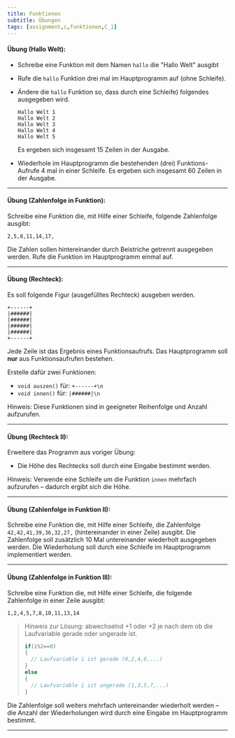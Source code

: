 ```yaml
---
title: Funktionen
subtitle: Übungen
tags: [assignment,c,funktionen,C_1]
---
```


#### **Übung (Hallo Welt):**

- Schreibe eine Funktion mit dem Namen `hallo` die "Hallo Welt" ausgibt

- Rufe die `hallo` Funktion drei mal im Hauptprogramm auf (ohne Schleife).

- Ändere die `hallo` Funktion so, dass durch eine Schleife) folgendes ausgegeben wird.

  ```
  Hallo Welt 1
  Hallo Welt 2
  Hallo Welt 3
  Hallo Welt 4
  Hallo Welt 5
  ```

  Es ergeben sich insgesamt 15 Zeilen in der Ausgabe.

- Wiederhole im Hauptprogramm die bestehenden (drei) Funktions-Aufrufe 4 mal in einer Schleife. Es ergeben sich insgesamt 60 Zeilen in der Ausgabe.



---

#### **Übung (Zahlenfolge in Funktion):**

Schreibe eine Funktion die, mit Hilfe einer Schleife, folgende Zahlenfolge ausgibt:

`2,5,8,11,14,17,`

Die Zahlen sollen hintereinander durch Beistriche getrennt ausgegeben werden. Rufe die Funktion im Hauptprogramm einmal auf.



---

#### **Übung (Rechteck):**

Es soll folgende Figur (ausgefülltes Rechteck) ausgeben werden.

```
+------+
|######|
|######|
|######|
|######|
+------+
```

Jede Zeile ist das Ergebnis eines Funktionsaufrufs. Das Hauptprogramm soll **nur** aus Funktionsaufrufen bestehen.

Erstelle dafür zwei Funktionen:

- `void auszen()`  für: `+------+\n`
- `void innen()` für: `|######|\n`

Hinweis: Diese Funktionen sind in geeigneter Reihenfolge und Anzahl aufzurufen.



---

#### **Übung (Rechteck II):**

Erweitere das Programm aus voriger Übung:

- Die Höhe des Rechtecks soll durch eine Eingabe bestimmt werden.

Hinweis: Verwende eine Schleife um die Funktion `innen` mehrfach aufzurufen – dadurch ergibt sich die Höhe. 



---

#### **Übung (Zahlenfolge in Funktion II):**

Schreibe eine Funktion die, mit Hilfe einer Schleife, die Zahlenfolge `42,42,41,39,36,32,27,` (hintereinander in einer Zeile) ausgibt. Die Zahlenfolge soll zusätzlich 10 Mal untereinander wiederholt ausgegeben werden.  Die Wiederholung soll durch eine Schleife im Hauptprogramm implementiert werden.



---

#### **Übung (Zahlenfolge in Funktion III):**

Schreibe eine Funktion die, mit Hilfe einer Schleife, die folgende Zahlenfolge in einer Zeile ausgibt:

`1,2,4,5,7,8,10,11,13,14`

> Hinweis zur Lösung: abwechselnd +1 oder +2 je nach dem ob die Laufvariable gerade oder ungerade ist.
>
> ```c
> if(i%2==0)
> {
>   // Laufvariable i ist gerade (0,2,4,6,...)
> }
> else
> {
>   // Laufvariable i ist ungerade (1,3,5,7,...)
> }
> ```

Die Zahlenfolge soll weiters mehrfach untereinander wiederholt werden – die Anzahl der Wiederholungen wird durch eine Eingabe im Hauptprogramm bestimmt.

---

